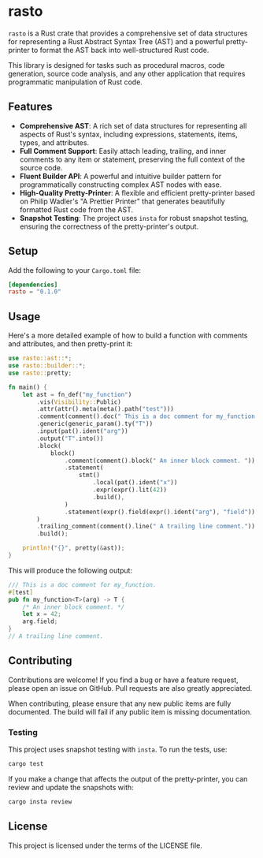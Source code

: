 # rasto

`rasto` is a Rust crate that provides a comprehensive set of data structures for representing a Rust Abstract Syntax Tree (AST) and a powerful pretty-printer to format the AST back into well-structured Rust code.

This library is designed for tasks such as procedural macros, code generation, source code analysis, and any other application that requires programmatic manipulation of Rust code.

## Features

-   **Comprehensive AST**: A rich set of data structures for representing all aspects of Rust's syntax, including expressions, statements, items, types, and attributes.
-   **Full Comment Support**: Easily attach leading, trailing, and inner comments to any item or statement, preserving the full context of the source code.
-   **Fluent Builder API**: A powerful and intuitive builder pattern for programmatically constructing complex AST nodes with ease.
-   **High-Quality Pretty-Printer**: A flexible and efficient pretty-printer based on Philip Wadler's "A Prettier Printer" that generates beautifully formatted Rust code from the AST.
-   **Snapshot Testing**: The project uses `insta` for robust snapshot testing, ensuring the correctness of the pretty-printer's output.

## Setup

Add the following to your `Cargo.toml` file:

```toml
[dependencies]
rasto = "0.1.0"
```

## Usage

Here's a more detailed example of how to build a function with comments and attributes, and then pretty-print it:

```rust
use rasto::ast::*;
use rasto::builder::*;
use rasto::pretty;

fn main() {
    let ast = fn_def("my_function")
        .vis(Visibility::Public)
        .attr(attr().meta(meta().path("test")))
        .comment(comment().doc(" This is a doc comment for my_function."))
        .generic(generic_param().ty("T"))
        .input(pat().ident("arg"))
        .output("T".into())
        .block(
            block()
                .comment(comment().block(" An inner block comment. "))
                .statement(
                    stmt()
                        .local(pat().ident("x"))
                        .expr(expr().lit(42))
                        .build(),
                )
                .statement(expr().field(expr().ident("arg"), "field"))
        )
        .trailing_comment(comment().line(" A trailing line comment."))
        .build();

    println!("{}", pretty(&ast));
}
```

This will produce the following output:

```rust
/// This is a doc comment for my_function.
#[test]
pub fn my_function<T>(arg) -> T {
    /* An inner block comment. */
    let x = 42;
    arg.field;
}
// A trailing line comment.
```

## Contributing

Contributions are welcome! If you find a bug or have a feature request, please open an issue on GitHub. Pull requests are also greatly appreciated.

When contributing, please ensure that any new public items are fully documented. The build will fail if any public item is missing documentation.

### Testing

This project uses snapshot testing with `insta`. To run the tests, use:

```bash
cargo test
```

If you make a change that affects the output of the pretty-printer, you can review and update the snapshots with:

```bash
cargo insta review
```

## License

This project is licensed under the terms of the LICENSE file.
